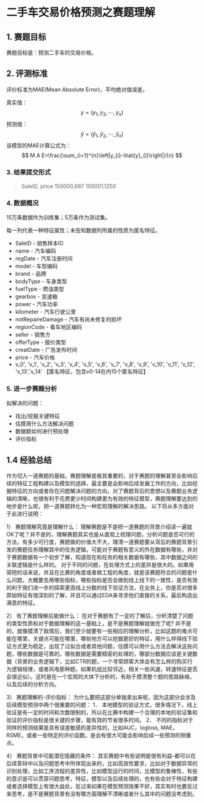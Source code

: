 # 二手车交易价格预测之赛题理解

## 1. 赛题目标

赛题目标是：预测二手车的交易价格。

## 2. 评测标准

评价标准为MAE(Mean Absolute Error)，平均绝对值误差。

真实值：
$$
y=\left(y_{1}, y_{2}, \cdots, y_{n}\right)
$$
预测值：
$$
\hat{y}=\left(\hat{y}_{1}, \hat{y}_{2}, \cdots, \hat{y}_{n}\right)
$$
该模型的MAE计算公式为：
$$
M A E=\frac{\sum_{i=1}^{n}\left|y_{i}-\hat{y}_{i}\right|}{n}
$$

### 3. 结果提交形式

> SaleID, price
> 150000,687
> 150001,1250

### 4. 数据概况

15万条数据作为训练集；5万条作为测试集。

每一列代表一种特征属性；未告知数据列所属的性质为匿名特征。

- SaleID - 销售样本ID
- name - 汽车编码
- regDate - 汽车注册时间
- model - 车型编码
- brand - 品牌
- bodyType - 车身类型
- fuelType - 燃油类型
- gearbox - 变速箱
- power - 汽车功率
- kilometer - 汽车行驶公里
- notRepaireDamage - 汽车有尚未修复的损坏
- regionCode - 看车地区编码
- seller - 销售方
- offerType - 报价类型
- creatDate - 广告发布时间
- price - 汽车价格
- v_0', 'v_1', 'v_2', 'v_3', 'v_4', 'v_5', 'v_6', 'v_7', 'v_8', 'v_9', 'v_10', 'v_11', 'v_12', 'v_13','v_14' 【匿名特征，包含v0-14在内15个匿名特征】

### 5. 进一步赛题分析
拟解决的问题：
- 找出/挖掘关键特征
- 估摸用什么方法解决问题
- 数据额如何进行预处理
- 评价指标

## 1.4 经验总结
作为切入一道赛题的基础，赛题理解是极其重要的，对于赛题的理解甚至会影响后续的特征工程构建以及模型的选择，最主要是会影响后续发展工作的方向，比如挖掘特征的方向或者存在问题解决问题的方向，对了赛题背后的思想以及赛题业务逻辑的清晰，也很有利于花费更少时间构建更为有效的特征模型，赛题理解要达到的地步是什么呢，把一道赛题转化为一种宏观理解的解决思路。 以下将从多方面对于此进行说明：

1） 赛题理解究竟是理解什么： 理解赛题是不是把一道赛题的背景介绍读一遍就OK了呢？并不是的，理解赛题其实也是从直观上梳理问题，分析问题是否可行的方法，有多少可行度，赛题做的价值大不大，理清一道赛题要从背后的赛题背景引发的赛题任务理解其中的任务逻辑，可能对于赛题有意义的外在数据有哪些，并对于赛题数据有一个初步了解，知道现在和任务的相关数据有哪些，其中数据之间的关联逻辑是什么样的。 对于不同的问题，在处理方式上的差异是很大的。如果用简短的话来说，并且在比赛的角度或者做工程的角度，就是该赛题符合的问题是什么问题，大概要去用哪些指标，哪些指标是否会做到线上线下的一致性，是否有效的利于我们进一步的探索更高线上分数的线下验证方法，在业务上，你是否对很多原始特征有很深刻的了解，并且可以通过EDA来寻求他们直接的关系，最后构造出满意的特征。

2） 有了赛题理解后能做什么： 在对于赛题有了一定的了解后，分析清楚了问题的类型性质和对于数据理解的这一基础上，是不是赛题理解就做完了呢? 并不是的，就像摸清了敌情后，我们至少就要有一些相应的理解分析，比如这题的难点可能在哪里，关键点可能在哪里，哪些地方可以挖掘更好的特征，用什么样得线下验证方式更为稳定，出现了过拟合或者其他问题，估摸可以用什么方法去解决这些问题，哪些数据是可靠的，哪些数据是需要精密的处理的，哪部分数据应该是关键数据（背景的业务逻辑下，比如CTR的题，一个寻常顾客大体会有怎么样的购买行为逻辑规律，或者风电那种题，如果机组比较邻近，相关一些风速，转速特征是否会很近似）。这时是在一个宏观的大体下分析的，有助于摸清整个题的思路脉络，以及后续的分析方向。

3） 赛题理解的-评价指标： 为什么要把这部分单独拿出来呢，因为这部分会涉及后续模型预测中两个很重要的问题： 1． 本地模型的验证方式，很多情况下，线上验证是有一定的时间和次数限制的，所以在比赛中构建一个合理的本地的验证集和验证的评价指标是很关键的步骤，能有效的节省很多时间。 2． 不同的指标对于同样的预测结果是具有误差敏感的差异性的，比如AUC，logloss, MAE，RSME，或者一些特定的评价函数。是会有很大可能会影响后续一些预测的侧重点。

4） 赛题背景中可能潜在隐藏的条件： 其实赛题中有些说明是很有利益-都可以在后续答辩中以及问题思考中所体现出来的，比如高效性要求，比如对于数据异常的识别处理，比如工序流程的差异性，比如模型运行的时间，比模型的鲁棒性，有些的意识是可以贯穿问题思考，特征，模型以及后续处理的，也有些会对于特征构建或者选择模型上有很大益处，反过来如果在模型预测效果不好，其实有时也要反过来思考，是不是赛题背景有没有哪方面理解不清晰或者什么其中的问题没考虑到。